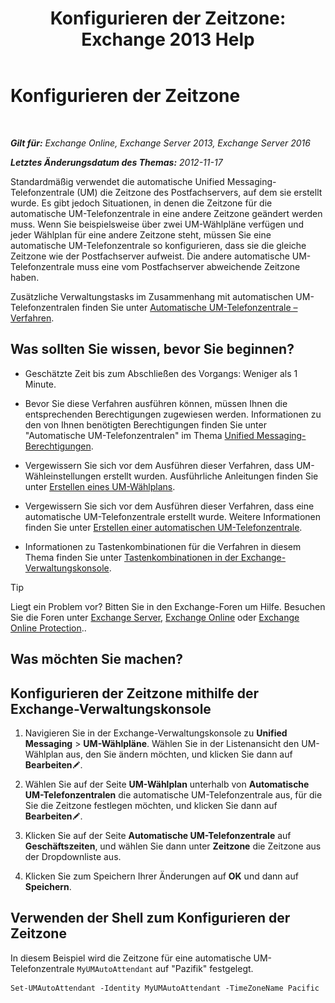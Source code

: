 ﻿---
title: 'Konfigurieren der Zeitzone: Exchange 2013 Help'
TOCTitle: Konfigurieren der Zeitzone
ms:assetid: 30d769e1-3657-4622-bc9a-643c63cf46d9
ms:mtpsurl: https://technet.microsoft.com/de-de/library/Aa997162(v=EXCHG.150)
ms:contentKeyID: 50554785
ms.date: 04/24/2018
mtps_version: v=EXCHG.150
ms.translationtype: HT
---

# Konfigurieren der Zeitzone

 

_**Gilt für:** Exchange Online, Exchange Server 2013, Exchange Server 2016_

_**Letztes Änderungsdatum des Themas:** 2012-11-17_

Standardmäßig verwendet die automatische Unified Messaging-Telefonzentrale (UM) die Zeitzone des Postfachservers, auf dem sie erstellt wurde. Es gibt jedoch Situationen, in denen die Zeitzone für die automatische UM-Telefonzentrale in eine andere Zeitzone geändert werden muss. Wenn Sie beispielsweise über zwei UM-Wählpläne verfügen und jeder Wählplan für eine andere Zeitzone steht, müssen Sie eine automatische UM-Telefonzentrale so konfigurieren, dass sie die gleiche Zeitzone wie der Postfachserver aufweist. Die andere automatische UM-Telefonzentrale muss eine vom Postfachserver abweichende Zeitzone haben.

Zusätzliche Verwaltungstasks im Zusammenhang mit automatischen UM-Telefonzentralen finden Sie unter [Automatische UM-Telefonzentrale – Verfahren](https://review.docs.microsoft.com/de-de/exchange/voice-mail-unified-messaging/automatically-answer-and-route-calls/um-auto-attendant-procedures).

## Was sollten Sie wissen, bevor Sie beginnen?

  - Geschätzte Zeit bis zum Abschließen des Vorgangs: Weniger als 1 Minute.

  - Bevor Sie diese Verfahren ausführen können, müssen Ihnen die entsprechenden Berechtigungen zugewiesen werden. Informationen zu den von Ihnen benötigten Berechtigungen finden Sie unter "Automatische UM-Telefonzentralen" im Thema [Unified Messaging-Berechtigungen](unified-messaging-permissions-exchange-2013-help.md).

  - Vergewissern Sie sich vor dem Ausführen dieser Verfahren, dass UM-Wähleinstellungen erstellt wurden. Ausführliche Anleitungen finden Sie unter [Erstellen eines UM-Wählplans](https://review.docs.microsoft.com/de-de/exchange/voice-mail-unified-messaging/connect-voice-mail-system/create-um-dial-plan).

  - Vergewissern Sie sich vor dem Ausführen dieser Verfahren, dass eine automatische UM-Telefonzentrale erstellt wurde. Weitere Informationen finden Sie unter [Erstellen einer automatischen UM-Telefonzentrale](https://review.docs.microsoft.com/de-de/exchange/voice-mail-unified-messaging/automatically-answer-and-route-calls/create-a-um-auto-attendant).

  - Informationen zu Tastenkombinationen für die Verfahren in diesem Thema finden Sie unter [Tastenkombinationen in der Exchange-Verwaltungskonsole](keyboard-shortcuts-in-the-exchange-admin-center-exchange-online-protection-help.md).


> [!TIP]
> Liegt ein Problem vor? Bitten Sie in den Exchange-Foren um Hilfe. Besuchen Sie die Foren unter <A href="https://go.microsoft.com/fwlink/p/?linkid=60612">Exchange Server</A>, <A href="https://go.microsoft.com/fwlink/p/?linkid=267542">Exchange Online</A> oder <A href="https://go.microsoft.com/fwlink/p/?linkid=285351">Exchange Online Protection</A>..



## Was möchten Sie machen?

## Konfigurieren der Zeitzone mithilfe der Exchange-Verwaltungskonsole

1.  Navigieren Sie in der Exchange-Verwaltungskonsole zu **Unified Messaging** \> **UM-Wählpläne**. Wählen Sie in der Listenansicht den UM-Wählplan aus, den Sie ändern möchten, und klicken Sie dann auf **Bearbeiten**![Bearbeitungssymbol](images/Bb124582.6f53ccb2-1f13-4c02-bea0-30690e6ea71d(EXCHG.150).gif "Bearbeitungssymbol").

2.  Wählen Sie auf der Seite **UM-Wählplan** unterhalb von **Automatische UM-Telefonzentralen** die automatische UM-Telefonzentrale aus, für die Sie die Zeitzone festlegen möchten, und klicken Sie dann auf **Bearbeiten**![Bearbeitungssymbol](images/Bb124582.6f53ccb2-1f13-4c02-bea0-30690e6ea71d(EXCHG.150).gif "Bearbeitungssymbol").

3.  Klicken Sie auf der Seite **Automatische UM-Telefonzentrale** auf **Geschäftszeiten**, und wählen Sie dann unter **Zeitzone** die Zeitzone aus der Dropdownliste aus.

4.  Klicken Sie zum Speichern Ihrer Änderungen auf **OK** und dann auf **Speichern**.

## Verwenden der Shell zum Konfigurieren der Zeitzone

In diesem Beispiel wird die Zeitzone für eine automatische UM-Telefonzentrale `MyUMAutoAttendant` auf "Pazifik" festgelegt.

    Set-UMAutoAttendant -Identity MyUMAutoAttendant -TimeZoneName Pacific


